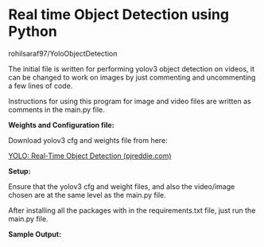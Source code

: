 # **Real time Object Detection using Python**
rohilsaraf97/YoloObjectDetection


The initial file is written for performing yolov3 object detection on videos, it can be changed to work on images by just commenting and uncommenting a few lines of code.

Instructions for using this program for image and video files are written as comments in the main.py file.

**Weights and Configuration file:**

Download yolov3 cfg and weights file from here:

[YOLO: Real-Time Object Detection (pjreddie.com)](https://pjreddie.com/darknet/yolo/)

**Setup:**

Ensure that the yolov3 cfg and weight files, and also the video/image chosen are at the same level as the main.py file.

After installing all the packages with in the requirements.txt file, just run the main.py file.

**Sample Output:**




